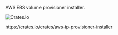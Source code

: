 
AWS EBS volume provisioner installer.

![Crates.io](https://img.shields.io/crates/v/aws-ip-provisioner-installer?logo=rust&style=for-the-badge)

https://crates.io/crates/aws-ip-provisioner-installer
